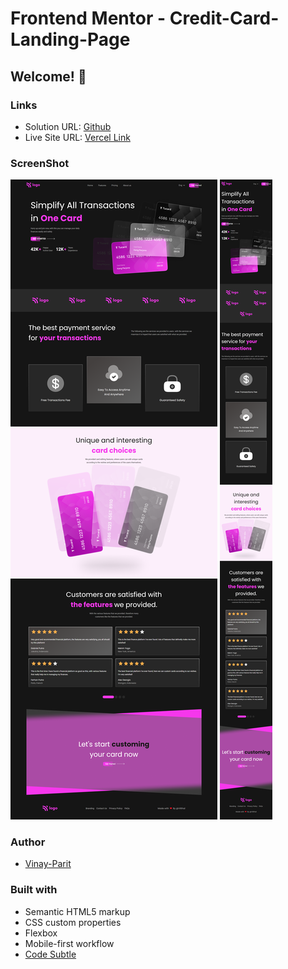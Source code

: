 # Frontend Mentor - Credit-Card-Landing-Page
## Welcome! 👋

### Links

- Solution URL: [Github](https://github.com/vinay-parit/Credit-Card-Landing-Page)
- Live Site URL: [Vercel Link](https://credit-card-landing-page-chi.vercel.app/)

### ScreenShot

![Desktop](./assets/ScreenShots/desktop_view.png)
![Mobile](./assets/ScreenShots/mobile_view.png)

### Author

- [Vinay-Parit](https://www.linkedin.com/in/vinay-parit/)


### Built with

- Semantic HTML5 markup
- CSS custom properties
- Flexbox
- Mobile-first workflow
- [Code Subtle](https://www.linkedin.com/company/code-subtle/)
